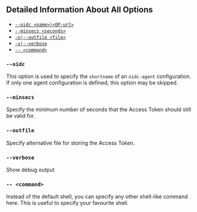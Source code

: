 ## Detailed Information About All Options

* [`--oidc <name>|<OP-url>`](#-oidc)
* [`--minsecs <seconds>`](#-minsecs)
* [`-o|--outfile <file>`](#-outfile)
* [`-v|--verbose`](#-verbose)
* [`-- <command>`](#-command)


### `--oidc`

This option is used to specify the `shortname` of an `oidc-agent`
configuration. If only one agent configuration is defined, this option may
be skipped.

### `--minsecs`

Specify the minimum number of seconds that the Access Token should still
be valid for.

### `--outfile`

Specify alternative file for storing the Access Token.

### `--verbose`

Show debug output

### `-- <command>`

Instead of the default shell, you can specify any other shell-like command
here. This is useful to specify your favourite shell.

